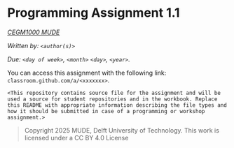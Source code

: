 # Programming Assignment 1.1

*[CEGM1000 MUDE](http://mude.citg.tudelft.nl/)*

*Written by: `<author(s)>`*

*Due: `<day of week>`, `<month>` `<day>`, `<year>`.*

You can access this assignment with the following link: `classroom.github.com/a/<xxxxxxx>`.

`<This repository contains source file for the assignment and will be used a source for student repositories and in the workbook. Replace this README with appropriate information describing the file types and how it should be submitted in case of a programming or workshop assignment.>`

> Copyright 2025 MUDE, Delft University of Technology. This work is licensed under a CC BY 4.0 License

